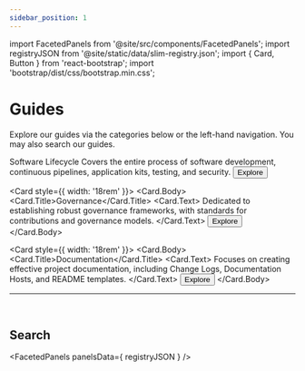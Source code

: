 ```yaml
---
sidebar_position: 1
---
```


import FacetedPanels from '@site/src/components/FacetedPanels';
import registryJSON from '@site/static/data/slim-registry.json';
import { Card, Button } from 'react-bootstrap';
import 'bootstrap/dist/css/bootstrap.min.css';

# Guides

Explore our guides via the categories below or the left-hand navigation. You may also search our guides.

<div style={{ display: 'flex', justifyContent: 'space-between', margin: '20px' }}>
  <Card style={{ width: '18rem' }}>
    <Card.Body>
      <Card.Title>Software Lifecycle</Card.Title>
      <Card.Text>
        Covers the entire process of software development, continuous pipelines, application kits, testing, and security.
      </Card.Text>
      <Button variant="primary" href="/slim/docs/category/software-lifecycle">Explore</Button>
    </Card.Body>
  </Card>

  <Card style={{ width: '18rem' }}>
    <Card.Body>
      <Card.Title>Governance</Card.Title>
      <Card.Text>
        Dedicated to establishing robust governance frameworks, with standards for contributions and governance models.
      </Card.Text>
      <Button variant="primary" href="/slim/docs/category/governance">Explore</Button>
    </Card.Body>
  </Card>

  <Card style={{ width: '18rem' }}>
    <Card.Body>
      <Card.Title>Documentation</Card.Title>
      <Card.Text>
        Focuses on creating effective project documentation, including Change Logs, Documentation Hosts, and README templates.
      </Card.Text>
      <Button variant="primary" href="/slim/docs/category/documentation">Explore</Button>
    </Card.Body>
  </Card>
</div>

<hr/><br/>

## Search

<FacetedPanels panelsData={ registryJSON } />

